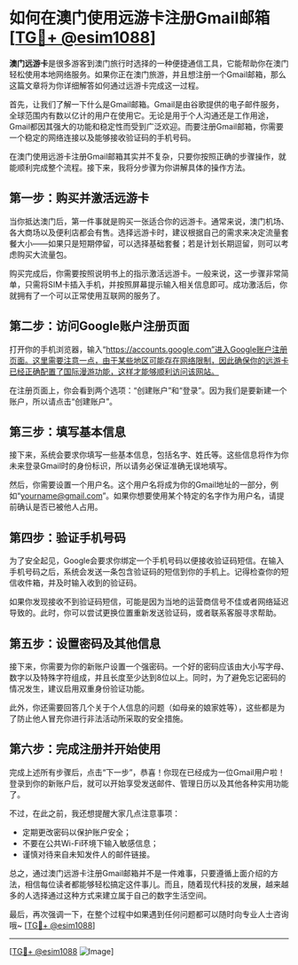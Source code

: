 # 如何在澳门使用远游卡注册Gmail邮箱 [[TG💪+ @esim1088](https://t.me/s/esim1088)]

**澳门远游卡**是很多游客到澳门旅行时选择的一种便捷通信工具，它能帮助你在澳门轻松使用本地网络服务。如果你正在澳门旅游，并且想注册一个Gmail邮箱，那么这篇文章将为你详细解答如何通过远游卡完成这一过程。

首先，让我们了解一下什么是Gmail邮箱。Gmail是由谷歌提供的电子邮件服务，全球范围内有数以亿计的用户在使用它。无论是用于个人沟通还是工作用途，Gmail都因其强大的功能和稳定性而受到广泛欢迎。而要注册Gmail邮箱，你需要一个稳定的网络连接以及能够接收验证码的手机号码。

在澳门使用远游卡注册Gmail邮箱其实并不复杂，只要你按照正确的步骤操作，就能顺利完成整个流程。接下来，我将分步骤为你讲解具体的操作方法。

## 第一步：购买并激活远游卡

当你抵达澳门后，第一件事就是购买一张适合你的远游卡。通常来说，澳门机场、各大商场以及便利店都会有售。选择远游卡时，建议根据自己的需求来决定流量套餐大小——如果只是短期停留，可以选择基础套餐；若是计划长期逗留，则可以考虑购买大流量包。

购买完成后，你需要按照说明书上的指示激活远游卡。一般来说，这一步骤非常简单，只需将SIM卡插入手机，并按照屏幕提示输入相关信息即可。成功激活后，你就拥有了一个可以正常使用互联网的服务了。

## 第二步：访问Google账户注册页面

打开你的手机浏览器，输入“https://accounts.google.com”进入Google账户注册页面。这里需要注意一点，由于某些地区可能存在网络限制，因此确保你的远游卡已经正确配置了国际漫游功能，这样才能够顺利访问该网站。

在注册页面上，你会看到两个选项：“创建账户”和“登录”。因为我们是要新建一个账户，所以请点击“创建账户”。

## 第三步：填写基本信息

接下来，系统会要求你填写一些基本信息，包括名字、姓氏等。这些信息将作为你未来登录Gmail时的身份标识，所以请务必保证准确无误地填写。

然后，你需要设置一个用户名。这个用户名将成为你的Gmail地址的一部分，例如“yourname@gmail.com”。如果你想要使用某个特定的名字作为用户名，请提前确认是否已被他人占用。

## 第四步：验证手机号码

为了安全起见，Google会要求你绑定一个手机号码以便接收验证码短信。在输入手机号码之后，系统会发送一条包含验证码的短信到你的手机上。记得检查你的短信收件箱，并及时输入收到的验证码。

如果你发现接收不到验证码短信，可能是因为当地的运营商信号不佳或者网络延迟导致的。此时，你可以尝试更换位置重新发送验证码，或者联系客服寻求帮助。

## 第五步：设置密码及其他信息

接下来，你需要为你的新账户设置一个强密码。一个好的密码应该由大小写字母、数字以及特殊字符组成，并且长度至少达到8位以上。同时，为了避免忘记密码的情况发生，建议启用双重身份验证功能。

此外，你还需要回答几个关于个人信息的问题（如母亲的娘家姓等），这些都是为了防止他人冒充你进行非法活动所采取的安全措施。

## 第六步：完成注册并开始使用

完成上述所有步骤后，点击“下一步”，恭喜！你现在已经成为一位Gmail用户啦！登录到你的新账户后，就可以开始享受发送邮件、管理日历以及其他各种实用功能了。

不过，在此之前，我还想提醒大家几点注意事项：

- 定期更改密码以保护账户安全；
- 不要在公共Wi-Fi环境下输入敏感信息；
- 谨慎对待来自未知发件人的邮件链接。

总之，通过澳门远游卡注册Gmail邮箱并不是一件难事，只要遵循上面介绍的方法，相信每位读者都能够轻松搞定这件事儿。而且，随着现代科技的发展，越来越多的人选择通过这种方式来建立属于自己的数字生活空间。

最后，再次强调一下，在整个过程中如果遇到任何问题都可以随时向专业人士咨询哦~ [[TG💪+ @esim1088](https://t.me/s/esim1088)]

---

[[TG💪+ @esim1088](https://t.me/s/esim1088) ![Image](https://i.postimg.cc/4NQfJmqS/Snipaste-2025-05-13-00-14-12.png)]